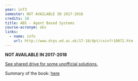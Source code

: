 ```yaml
---
year: inf3
semester: NOT AVAILABLE IN 2017-2018
credits: 10
title: ABS - Agent Based Systems
course-acronym: abs
links:
  - name: info
    url: http://www.drps.ed.ac.uk/17-18/dpt/cxinfr10072.htm
---
```

**NOT AVAILABLE IN 2017-2018**

<u>See shared drive for some unofficial solutions.</u>

Summary of the book: [here](https://drive.google.com/open?id=0B81_cQATQifeZ0NQTUdDVk1EVE0&authuser=0)

